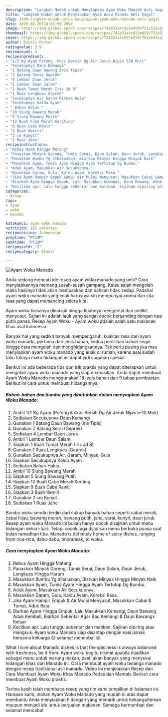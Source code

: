 ```yaml
---
description: "Langkah Mudah untuk Menyiapkan Ayam Woku Manado Anti Gagal"
title: "Langkah Mudah untuk Menyiapkan Ayam Woku Manado Anti Gagal"
slug: 3140-langkah-mudah-untuk-menyiapkan-ayam-woku-manado-anti-gagal
date: 2020-08-26T18:01:59.289Z
image: https://img-global.cpcdn.com/recipes/741b33a4c925ed59/751x532cq70/ayam-woku-manado-foto-resep-utama.jpg
thumbnail: https://img-global.cpcdn.com/recipes/741b33a4c925ed59/751x532cq70/ayam-woku-manado-foto-resep-utama.jpg
cover: https://img-global.cpcdn.com/recipes/741b33a4c925ed59/751x532cq70/ayam-woku-manado-foto-resep-utama.jpg
author: Dustin Porter
ratingvalue: 3.9
reviewcount: 4
recipeingredient:
- "1/2 Kg Ayam Potong  Cuci Bersih Dg Air Jeruk Nipis 510 Mnit"
- "Secukupnya Daun Kemangi"
- "1 Batang Daun Bawang Iris Tipis"
- "2 Batang Serai Geprek"
- "4 Lembar Daun Jeruk"
- "1 Lembar Daun Salam"
- "1 Buah Tomat Merah Iris Jd 8"
- "1 Ruas Lengkuas Geprek"
- "Secukupnya Air Garam Minyak Gula"
- "Secukupnya Kaldu Ayam"
- " Bahan Halus "
- "10 Siung Bawang Merah"
- "5 Siung Bawang Putih"
- "12 Buah Cabe Merah Keriting"
- "9 Buah Cabe Rawit"
- "3 Buah Kemiri"
- "2 cm Kunyit"
- "1 Ruas Jahe"
recipeinstructions:
- "Rebus Ayam Hingga Matang"
- "Panaskan Minyak Goreng. Tumis Serai, Daun Salam, Daun Jeruk, Lengkuas Hingga Harum"
- "Masukkan Bumbu Yg dihaluskan, Biarkan Minyak Hingga Minyak Naik"
- "Masukkan Ayam, Tumis Ayam Hingga Ayam Tertutup Dg Bumbu."
- "Aduk Ayam, Masukkan Air Secukupnya."
- "Masukkan Garam, Gula, Kaldu Ayam, Koreksi Rasa."
- "Jika Ayam Hampir Empuk &amp; Air Mulai Menyusut, Masukkan Cabai &amp; Tomat, Aduk Rata"
- "Biarkan Ayam Hingga Empuk, Lalu Masukkan Kemangi, Daun Bawang. Aduk Kembali, Biarkan Sebentar Agar Bau Kemangi &amp; Daun Bawangx Keluar"
- "Kecilkan api. Lalu tunggu sebentar dan matikan. Sajikan dipiring atau mangkuk. Ayam woku Manado siap disantap dengan nasi panas bersama keluarga 😊 selamat mencoba! 😉"
categories:
- Resep
tags:
- ayam
- woku
- manado

katakunci: ayam woku manado 
nutrition: 181 calories
recipecuisine: Indonesian
preptime: "PT24M"
cooktime: "PT32M"
recipeyield: "2"
recipecategory: Dinner

---
```



![Ayam Woku Manado](https://img-global.cpcdn.com/recipes/741b33a4c925ed59/751x532cq70/ayam-woku-manado-foto-resep-utama.jpg)

Anda sedang mencari ide resep ayam woku manado yang unik? Cara menyiapkannya memang susah-susah gampang. Kalau salah mengolah maka hasilnya tidak akan memuaskan dan bahkan tidak sedap. Padahal ayam woku manado yang enak harusnya sih mempunyai aroma dan cita rasa yang dapat memancing selera kita.

Ayam woku biasanya dimasak hingga kuahnya mengental dan sedikit menyusut. Sajian ini adalah lauk yang sangat cocok bersanding dengan nasi putih panas. Resep Ayam Woku - Ayam woku adalah salah satu makanan khas asal Indonesia.

Banyak hal yang sedikit banyak mempengaruhi kualitas rasa dari ayam woku manado, pertama dari jenis bahan, kedua pemilihan bahan segar hingga cara mengolah dan menghidangkannya. Tak perlu pusing jika mau menyiapkan ayam woku manado yang enak di rumah, karena asal sudah tahu triknya maka hidangan ini dapat jadi suguhan spesial.


Berikut ini ada beberapa tips dan trik praktis yang dapat diterapkan untuk mengolah ayam woku manado yang siap dikreasikan. Anda dapat membuat Ayam Woku Manado menggunakan 18 jenis bahan dan 9 tahap pembuatan. Berikut ini cara untuk membuat hidangannya.

<!--inarticleads1-->

##### Bahan-bahan dan bumbu yang dibutuhkan dalam menyiapkan Ayam Woku Manado:

1. Ambil 1/2 Kg Ayam (Potong &amp; Cuci Bersih Dg Air Jeruk Nipis 5-10 Mnit)
1. Sediakan Secukupnya Daun Kemangi
1. Gunakan 1 Batang Daun Bawang (Iris Tipis)
1. Gunakan 2 Batang Serai (Geprek)
1. Sediakan 4 Lembar Daun Jeruk
1. Ambil 1 Lembar Daun Salam
1. Siapkan 1 Buah Tomat Merah (Iris Jd 8)
1. Gunakan 1 Ruas Lengkuas (Geprek)
1. Gunakan Secukupnya Air, Garam, Minyak, Gula
1. Siapkan Secukupnya Kaldu Ayam
1. Sediakan  Bahan Halus :
1. Ambil 10 Siung Bawang Merah
1. Siapkan 5 Siung Bawang Putih
1. Siapkan 12 Buah Cabe Merah Keriting
1. Siapkan 9 Buah Cabe Rawit
1. Siapkan 3 Buah Kemiri
1. Gunakan 2 cm Kunyit
1. Sediakan 1 Ruas Jahe


Bumbu woku sendiri terdiri dari cukup banyak bahan seperti cabai merah, cabai hijau, bawang merah, bawang putih, jahe, serai, kunyit, daun jeruk. Resep ayam woku Manado ini bukan hanya cocok disajikan untuk menu hidangan sehari-hari. Tetapi cocok juga dijadikan menu berbuka puasa saat bulan ramadhan tiba. Manado is definitely home of spicy dishes, ranging from rica-rica, dabu-dabu, tinoransak, to woku. 

<!--inarticleads2-->

##### Cara menyiapkan Ayam Woku Manado:

1. Rebus Ayam Hingga Matang
1. Panaskan Minyak Goreng. Tumis Serai, Daun Salam, Daun Jeruk, Lengkuas Hingga Harum
1. Masukkan Bumbu Yg dihaluskan, Biarkan Minyak Hingga Minyak Naik
1. Masukkan Ayam, Tumis Ayam Hingga Ayam Tertutup Dg Bumbu.
1. Aduk Ayam, Masukkan Air Secukupnya.
1. Masukkan Garam, Gula, Kaldu Ayam, Koreksi Rasa.
1. Jika Ayam Hampir Empuk &amp; Air Mulai Menyusut, Masukkan Cabai &amp; Tomat, Aduk Rata
1. Biarkan Ayam Hingga Empuk, Lalu Masukkan Kemangi, Daun Bawang. Aduk Kembali, Biarkan Sebentar Agar Bau Kemangi &amp; Daun Bawangx Keluar
1. Kecilkan api. Lalu tunggu sebentar dan matikan. Sajikan dipiring atau mangkuk. Ayam woku Manado siap disantap dengan nasi panas bersama keluarga 😊 selamat mencoba! 😉


What I love about Manado dishes is that the spiciness is always balanced with freshness, be it from. Ayam woku begitu nikmat apabila dijadikan sebagai menu untuk warung makan, pasti akan banyak yang menyukai hidangan khas dari Manado ini. Cara membuat ayam woku belanga manado dengan resep tradisional asli manado. Video ini menjelaskan Resep dan Cara Membuat Ayam Woku Khas Manado Pedas dan Mantab. Berikut cara membuat Ayam Woku praktis. 

Terima kasih telah membaca resep yang tim kami tampilkan di halaman ini. Harapan kami, olahan Ayam Woku Manado yang mudah di atas dapat membantu Anda menyiapkan hidangan yang menarik untuk keluarga/teman maupun menjadi ide untuk berjualan makanan. Semoga bermanfaat dan selamat mencoba!
